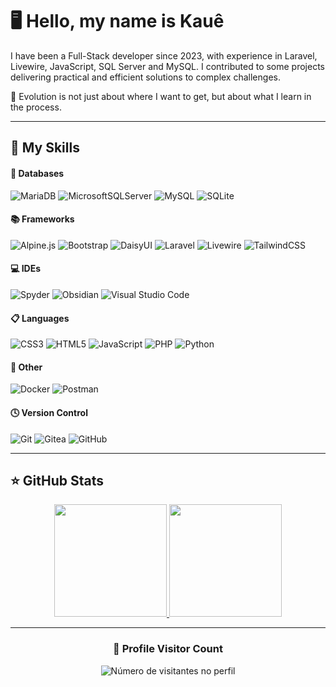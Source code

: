 <!-- @format -->

# 🖥️ Hello, my name is Kauê

I have been a Full-Stack developer since 2023, with experience in Laravel, Livewire, JavaScript, SQL Server and MySQL. I contributed to some projects delivering practical and efficient solutions to complex challenges.

💬 Evolution is not just about where I want to get, but about what I learn in the process.

---

## 🚀 My Skills

#### 💾 Databases

![MariaDB](https://img.shields.io/badge/MariaDB-003545?style=flat-square&logo=mariadb&logoColor=white)
![MicrosoftSQLServer](https://img.shields.io/badge/Microsoft%20SQL%20Server-CC2927?style=flat-square&logo=microsoft%20sql%20server&logoColor=white)
![MySQL](https://img.shields.io/badge/mysql-4479A1.svg?style=flat-square&logo=mysql&logoColor=white)
![SQLite](https://img.shields.io/badge/sqlite-%2307405e.svg?style=flat-square&logo=sqlite&logoColor=white)

#### 📚 Frameworks

![Alpine.js](https://img.shields.io/badge/alpinejs-white.svg?style=flat-square&logo=alpinedotjs&logoColor=%238BC0D0)
![Bootstrap](https://img.shields.io/badge/bootstrap-%238511FA.svg?style=flat-square&logo=bootstrap&logoColor=white)
![DaisyUI](https://img.shields.io/badge/daisyui-5A0EF8?style=flat-square&logo=daisyui&logoColor=white)
![Laravel](https://img.shields.io/badge/laravel-%23FF2D20.svg?style=flat-square&logo=laravel&logoColor=white)
![Livewire](https://img.shields.io/badge/livewire-%234e56a6.svg?style=flat-square&logo=livewire&logoColor=white)
![TailwindCSS](https://img.shields.io/badge/tailwindcss-%2338B2AC.svg?style=flat-square&logo=tailwind-css&logoColor=white)

#### 💻 IDEs

![Spyder](https://img.shields.io/badge/Spyder-838485?style=flat-square&logo=spyder%20ide&logoColor=maroon)
![Obsidian](https://img.shields.io/badge/Obsidian-%23483699.svg?style=flat-square&logo=obsidian&logoColor=white)
![Visual Studio Code](https://img.shields.io/badge/Visual%20Studio%20Code-0078d7.svg?style=flat-square&logo=visual-studio-code&logoColor=white)

#### 📋 Languages

![CSS3](https://img.shields.io/badge/css3-%231572B6.svg?style=flat-square&logo=css3&logoColor=white)
![HTML5](https://img.shields.io/badge/html5-%23E34F26.svg?style=flat-square&logo=html5&logoColor=white)
![JavaScript](https://img.shields.io/badge/javascript-%23323330.svg?style=flat-square&logo=javascript&logoColor=%23F7DF1E)
![PHP](https://img.shields.io/badge/php-%23777BB4.svg?style=flat-square&logo=php&logoColor=white)
![Python](https://img.shields.io/badge/python-3670A0?style=flat-square&logo=python&logoColor=ffdd54)

#### 🥅 Other

![Docker](https://img.shields.io/badge/docker-%230db7ed.svg?style=flat-square&logo=docker&logoColor=white)
![Postman](https://img.shields.io/badge/Postman-FF6C37?style=flat-square&logo=postman&logoColor=white)

#### 🕓 Version Control

![Git](https://img.shields.io/badge/git-%23F05033.svg?style=flat-square&logo=git&logoColor=white)
![Gitea](https://img.shields.io/badge/Gitea-34495E?style=flat-square&logo=gitea&logoColor=5D9425)
![GitHub](https://img.shields.io/badge/github-%23121011.svg?style=flat-square&logo=github&logoColor=white)

---

## ⭐ GitHub Stats

<div align="center">
<a href="https://github.com/kaue-f">
<img height="180em" src="https://github-readme-stats.vercel.app/api?username=kaue-f&show_icons=true&theme=dark&include_all_commits=true&count_private=true"/>
</a>
<a href="https://github.com/kaue-f">
<img height="180em" src="https://github-readme-stats.vercel.app/api/top-langs/?username=kaue-f&layout=compact&langs_count=7&theme=dark"/>
</a>
</div>

---

<div align="center">
  <h3>📍 Profile Visitor Count</h3>
</div>
<p align="center">
  <img
    src="https://profile-counter.glitch.me/kaue-f/count.svg"
    alt="Número de visitantes no perfil"
  />
</p>
